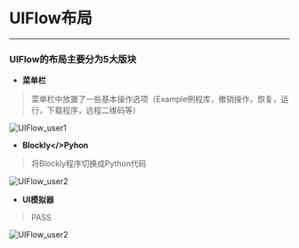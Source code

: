 # UIFlow布局
_______________________________________
### UIFlow的布局主要分为5大版块
* __菜单栏__

>菜单栏中放置了一些基本操作选项（Example例程库，撤销操作，恢复，运行，下载程序，远程二维码等）

![UIFlow_user1](/image/base/UIFlow_user1.jpg)

* __Blockly</>Pyhon__

>将Blockly程序切换成Python代码

![UIFlow_user2](/image/base/UIFlow_user2.jpg)

* __UI模拟器__

>PASS

![UIFlow_user2](/image/base/UIFlow_user2.jpg)